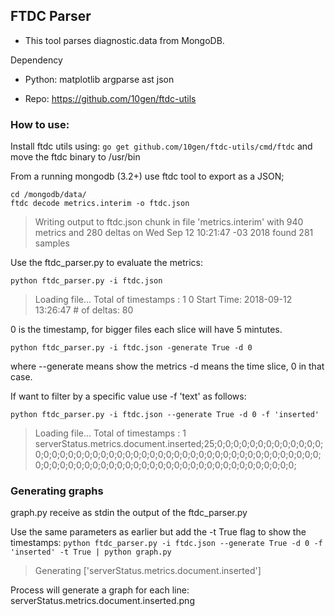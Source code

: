 
## FTDC Parser

- This tool parses diagnostic.data from MongoDB.

Dependency
- Python:
matplotlib
argparse
ast
json

- Repo:
https://github.com/10gen/ftdc-utils

### How to use:

Install ftdc utils using:
`go get github.com/10gen/ftdc-utils/cmd/ftdc`
and move the ftdc binary to /usr/bin

From a running mongodb (3.2+) use ftdc tool to export as a JSON;



    cd /mongodb/data/
    ftdc decode metrics.interim -o ftdc.json

> Writing output to ftdc.json
chunk in file 'metrics.interim' with 940 metrics and 280 deltas on Wed Sep 12 10:21:47 -03 2018
found 281 samples


Use the ftdc_parser.py to evaluate the metrics:

`python ftdc_parser.py -i ftdc.json`

> Loading file...
Total of timestamps : 1
0 Start Time: 2018-09-12 13:26:47 # of deltas: 80

0 is the timestamp, for bigger files each slice will have 5 mintutes.

`python ftdc_parser.py -i ftdc.json -generate True -d 0`

where --generate means show the metrics -d means the time slice, 0 in that case. 

If want to filter by a specific  value use -f 'text' as follows:

`python ftdc_parser.py -i ftdc.json --generate True -d 0 -f 'inserted'`

> Loading file...
Total of timestamps : 1
serverStatus.metrics.document.inserted;25;0;0;0;0;0;0;0;0;0;0;0;0;0;0;0;0;0;0;0;0;0;0;0;0;0;0;0;0;0;0;0;0;0;0;0;0;0;0;0;0;0;0;0;0;0;0;0;0;0;0;0;0;0;0;0;0;0;0;0;0;0;0;0;0;0;0;0;0;0;0;0;0;0;0;0;0;0;0;0;0;


### Generating graphs
graph.py receive as stdin the output of the ftdc_parser.py

Use the same parameters as earlier but add the -t True flag to show the timestamps:
`python ftdc_parser.py -i ftdc.json --generate True -d 0 -f 'inserted' -t True | python graph.py`

> Generating ['serverStatus.metrics.document.inserted']

Process will generate a graph for each line:
serverStatus.metrics.document.inserted.png
